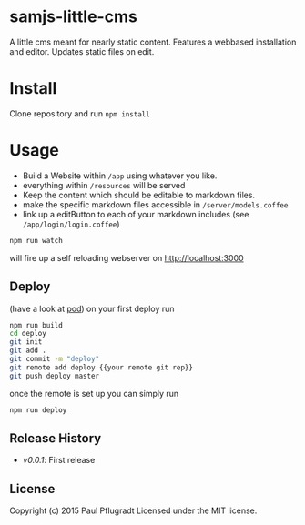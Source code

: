 # samjs-little-cms

A little cms meant for nearly static content.
Features a webbased installation and editor.
Updates static files on edit.

# Install

Clone repository and run `npm install`

# Usage
 - Build a Website within `/app` using whatever you like.
 - everything within `/resources` will be served
 - Keep the content which should be editable to markdown files.
 - make the specific markdown files accessible in `/server/models.coffee`
 - link up a editButton to each of your markdown includes (see `/app/login/login.coffee`)

```sh
npm run watch
```
will fire up a self reloading webserver on [http://localhost:3000](http://localhost:3000)
## Deploy
(have a look at [pod](https://github.com/yyx990803/pod))
on your first deploy run
```sh
npm run build
cd deploy
git init
git add .
git commit -m "deploy"
git remote add deploy {{your remote git rep}}
git push deploy master
```

once the remote is set up you can simply run

```sh
npm run deploy
```


## Release History

 - *v0.0.1*: First release

## License
Copyright (c) 2015 Paul Pflugradt
Licensed under the MIT license.
